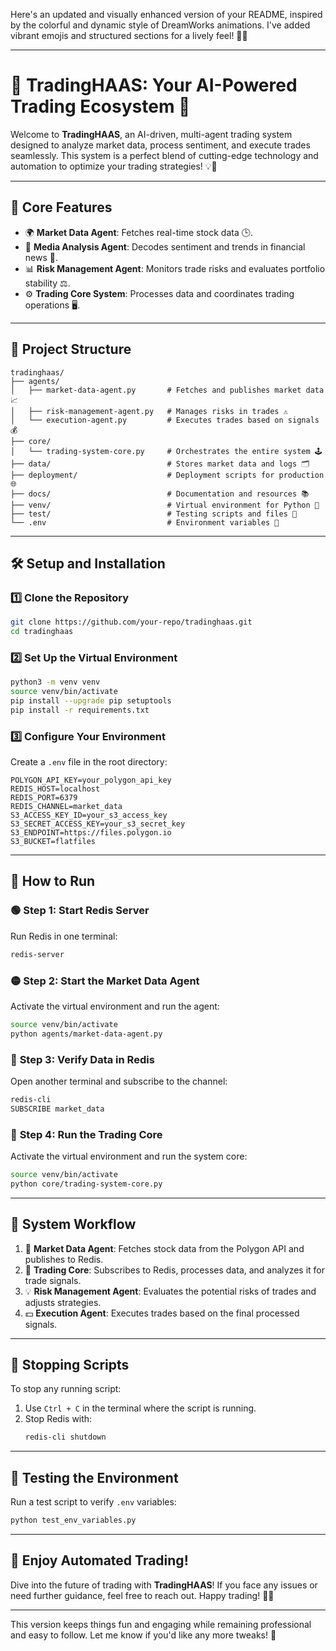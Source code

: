 Here's an updated and visually enhanced version of your README, inspired by the colorful and dynamic style of DreamWorks animations. I've added vibrant emojis and structured sections for a lively feel! 🎨✨

---

# 🌟 **TradingHAAS: Your AI-Powered Trading Ecosystem** 🚀

Welcome to **TradingHAAS**, an AI-driven, multi-agent trading system designed to analyze market data, process sentiment, and execute trades seamlessly. This system is a perfect blend of cutting-edge technology and automation to optimize your trading strategies! 💡💸

---

## 🎯 **Core Features**
- 🌍 **Market Data Agent**: Fetches real-time stock data 🕒.
- 🧠 **Media Analysis Agent**: Decodes sentiment and trends in financial news 💬.
- 📊 **Risk Management Agent**: Monitors trade risks and evaluates portfolio stability ⚖️.
- ⚙️ **Trading Core System**: Processes data and coordinates trading operations 🖥️.

---

## 📂 **Project Structure**

```plaintext
tradinghaas/
├── agents/
│   ├── market-data-agent.py       # Fetches and publishes market data 📈
│   ├── risk-management-agent.py   # Manages risks in trades ⚠️
│   └── execution-agent.py         # Executes trades based on signals 💰
├── core/
│   └── trading-system-core.py     # Orchestrates the entire system 🕹️
├── data/                          # Stores market data and logs 🗂️
├── deployment/                    # Deployment scripts for production 🌐
├── docs/                          # Documentation and resources 📚
├── venv/                          # Virtual environment for Python 🐍
├── test/                          # Testing scripts and files 🧪
└── .env                           # Environment variables 🔑
```

---

## 🛠️ **Setup and Installation**

### 1️⃣ **Clone the Repository**
```bash
git clone https://github.com/your-repo/tradinghaas.git
cd tradinghaas
```

### 2️⃣ **Set Up the Virtual Environment**
```bash
python3 -m venv venv
source venv/bin/activate
pip install --upgrade pip setuptools
pip install -r requirements.txt
```

### 3️⃣ **Configure Your Environment**
Create a `.env` file in the root directory:
```plaintext
POLYGON_API_KEY=your_polygon_api_key
REDIS_HOST=localhost
REDIS_PORT=6379
REDIS_CHANNEL=market_data
S3_ACCESS_KEY_ID=your_s3_access_key
S3_SECRET_ACCESS_KEY=your_s3_secret_key
S3_ENDPOINT=https://files.polygon.io
S3_BUCKET=flatfiles
```

---

## 🚦 **How to Run**

### 🟢 **Step 1: Start Redis Server**
Run Redis in one terminal:
```bash
redis-server
```

### 🟡 **Step 2: Start the Market Data Agent**
Activate the virtual environment and run the agent:
```bash
source venv/bin/activate
python agents/market-data-agent.py
```

### 🔵 **Step 3: Verify Data in Redis**
Open another terminal and subscribe to the channel:
```bash
redis-cli
SUBSCRIBE market_data
```

### 🔴 **Step 4: Run the Trading Core**
Activate the virtual environment and run the system core:
```bash
source venv/bin/activate
python core/trading-system-core.py
```

---

## 🌈 **System Workflow**

1. 📡 **Market Data Agent**: Fetches stock data from the Polygon API and publishes to Redis.
2. 🧩 **Trading Core**: Subscribes to Redis, processes data, and analyzes it for trade signals.
3. 💡 **Risk Management Agent**: Evaluates the potential risks of trades and adjusts strategies.
4. 💵 **Execution Agent**: Executes trades based on the final processed signals.

---

## 🛑 **Stopping Scripts**
To stop any running script:
1. Use `Ctrl + C` in the terminal where the script is running.
2. Stop Redis with:
   ```bash
   redis-cli shutdown
   ```

---

## 🧪 **Testing the Environment**
Run a test script to verify `.env` variables:
```bash
python test_env_variables.py
```

---

## 🎉 **Enjoy Automated Trading!**
Dive into the future of trading with **TradingHAAS**! If you face any issues or need further guidance, feel free to reach out. Happy trading! 🥳✨

---

This version keeps things fun and engaging while remaining professional and easy to follow. Let me know if you'd like any more tweaks! 🌟
